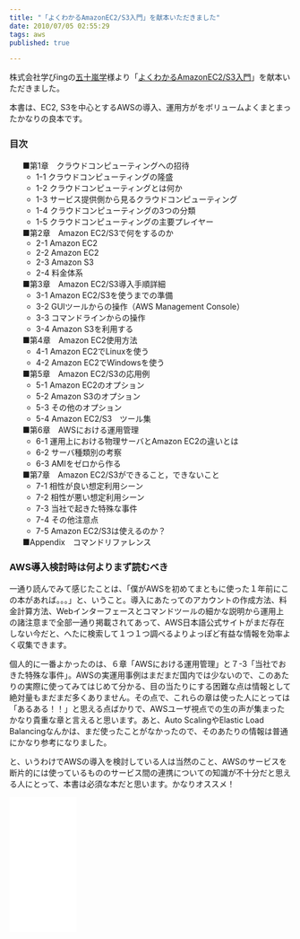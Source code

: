 ```yaml
---
title: "「よくわかるAmazonEC2/S3入門」を献本いただきました"
date: 2010/07/05 02:55:29
tags: aws
published: true

---
```


<p>株式会社学びingの<a href="http://twitter.com/igarashi">五十嵐学</a>様より「<a href="http://www.amazon.co.jp/gp/product/4774142840?ie=UTF8&tag=katsumatv-22&linkCode=as2&camp=247&creative=7399&creativeASIN=4774142840">よくわかるAmazonEC2/S3入門</a>」を献本いただきました。</p>

<p>本書は、EC2, S3を中心とするAWSの導入、運用方がをボリュームよくまとまったかなりの良本です。</p>

<h3>目次</h3>
<p>
<ul style="list-style-type: none">
<li>■第1章　クラウドコンピューティングへの招待
<ul>
<li>1-1 クラウドコンピューティングの隆盛</li>
<li>1-2 クラウドコンピューティングとは何か</li>
<li>1-3 サービス提供側から見るクラウドコンピューティング</li>
<li>1-4 クラウドコンピューティングの3つの分類</li>
<li>1-5 クラウドコンピューティングの主要プレイヤー</li>
</ul>
</li>

<li>■第2章　Amazon EC2/S3で何をするのか
<ul>
<li>2-1 Amazon EC2</li>
<li>2-2 Amazon EC2</li>
<li>2-3 Amazon S3</li>
<li>2-4 料金体系</li>
</ul>
</li>

<li>■第3章　Amazon EC2/S3導入手順詳細
<ul>
<li>3-1 Amazon EC2/S3を使うまでの準備</li>
<li>3-2 GUIツールからの操作（AWS Management Console） </li>
<li>3-3 コマンドラインからの操作</li>
<li>3-4 Amazon S3を利用する</li>
</ul>
</li>

<li>■第4章　Amazon EC2使用方法
<ul>
<li>4-1 Amazon EC2でLinuxを使う</li>
<li>4-2 Amazon EC2でWindowsを使う</li>
</ul>
</li>

<li>■第5章　Amazon EC2/S3の応用例
<ul>
<li>5-1 Amazon EC2のオプション</li>
<li>5-2 Amazon S3のオプション</li>
<li>5-3 その他のオプション</li>
<li>5-4 Amazon EC2/S3　ツール集</li>
</ul>
</li>

<li>■第6章　AWSにおける運用管理
<ul>
<li>6-1 運用上における物理サーバとAmazon EC2の違いとは</li>
<li>6-2 サーバ種類別の考察</li>
<li>6-3 AMIをゼロから作る</li>
</ul>
</li>

<li>■第7章　Amazon EC2/S3ができること，できないこと
<ul>
<li>7-1 相性が良い想定利用シーン</li>
<li>7-2 相性が悪い想定利用シーン</li>
<li>7-3 当社で起きた特殊な事件</li>
<li>7-4 その他注意点</li>
<li>7-5 Amazon EC2/S3は使えるのか？</li>
</ul>
</li>

<li>■Appendix　コマンドリファレンス</li>
</ul>
</p>

<h3>AWS導入検討時は何よりまず読むべき</h3>
<p>一通り読んでみて感じたことは、「僕がAWSを初めてまともに使った１年前にこの本があれば。。。」と、いうこと。導入にあたってのアカウントの作成方法、料金計算方法、Webインターフェースとコマンドツールの細かな説明から運用上の諸注意まで全部一通り掲載されてあって、AWS日本語公式サイトがまだ存在しない今だと、へたに検索して１つ１つ調べるよりよっぽど有益な情報を効率よく収集できます。</p>

<p>個人的に一番よかったのは、６章「AWSにおける運用管理」と７-3「当社でおきた特殊な事件」。AWSの実運用事例はまだまだ国内では少ないので、このあたりの実際に使ってみてはじめて分かる、目の当たりにする困難な点は情報として絶対量もまだまだ多くありません。その点で、これらの章は使った人にとっては「あるある！！」と思える点ばかりで、AWSユーザ視点での生の声が集まったかなり貴重な章と言えると思います。あと、Auto ScalingやElastic Load Balancingなんかは、まだ使ったことがなかったので、そのあたりの情報は普通にかなり参考になりました。</p>

<p>と、いうわけでAWSの導入を検討している人は当然のこと、AWSのサービスを断片的には使っているもののサービス間の連携についての知識が不十分だと思える人にとって、本書は必須な本だと思います。かなりオススメ！</p>

<p>
<iframe src="//rcm-jp.amazon.co.jp/e/cm?lt1=_blank&bc1=000000&IS2=1&bg1=FFFFFF&fc1=000000&lc1=0000FF&t=katsumatv-22&o=9&p=8&l=as1&m=amazon&f=ifr&md=1X69VDGQCMF7Z30FM082&asins=4774142840" width="120" height="240" scrolling="no" marginwidth="0" marginheight="0" frameborder="0"></iframe>
</p>

